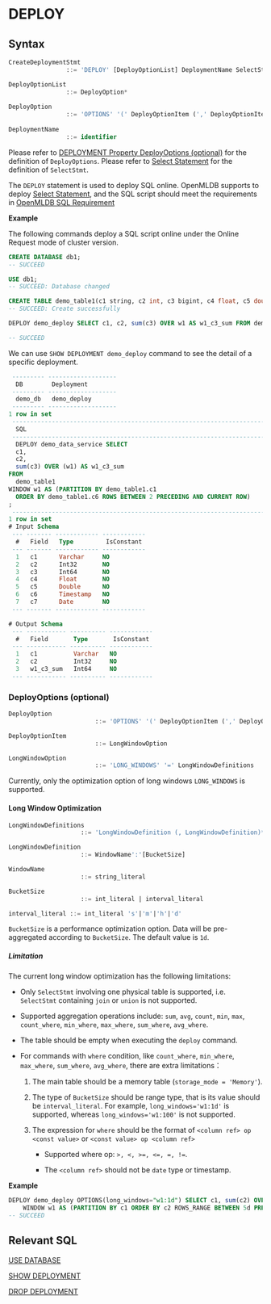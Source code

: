 # DEPLOY

## Syntax

```sql
CreateDeploymentStmt
				::= 'DEPLOY' [DeployOptionList] DeploymentName SelectStmt

DeployOptionList
				::= DeployOption*
				    
DeployOption
				::= 'OPTIONS' '(' DeployOptionItem (',' DeployOptionItem)* ')'
				    
DeploymentName
				::= identifier
```

Please refer to [DEPLOYMENT Property DeployOptions (optional)](#deployoptions-optional) for the definition of `DeployOptions`.
Please refer to [Select Statement](../dql/SELECT_STATEMENT.md) for the definition of `SelectStmt`.


The `DEPLOY` statement is used to deploy SQL online. OpenMLDB supports to deploy [Select Statement](../dql/SELECT_STATEMENT.md), and the SQL script should meet the requirements in [OpenMLDB SQL Requirement](../deployment_manage/ONLINE_SERVING_REQUIREMENTS.md)



**Example**


The following commands deploy a SQL script online under the Online Request mode of cluster version.
```sql
CREATE DATABASE db1;
-- SUCCEED

USE db1;
-- SUCCEED: Database changed

CREATE TABLE demo_table1(c1 string, c2 int, c3 bigint, c4 float, c5 double, c6 timestamp, c7 date);
-- SUCCEED: Create successfully

DEPLOY demo_deploy SELECT c1, c2, sum(c3) OVER w1 AS w1_c3_sum FROM demo_table1 WINDOW w1 AS (PARTITION BY demo_table1.c1 ORDER BY demo_table1.c6 ROWS BETWEEN 2 PRECEDING AND CURRENT ROW);

-- SUCCEED
```

We can use `SHOW DEPLOYMENT demo_deploy` command to see the detail of a specific deployment.

```sql
 --------- -------------------
  DB        Deployment
 --------- -------------------
  demo_db   demo_deploy
 --------- -------------------
1 row in set
 -----------------------------------------------------------------------------------------------------------------------------------------------------------------------------------------------------------------
  SQL
 -----------------------------------------------------------------------------------------------------------------------------------------------------------------------------------------------------------------
  DEPLOY demo_data_service SELECT
  c1,
  c2,
  sum(c3) OVER (w1) AS w1_c3_sum
FROM
  demo_table1
WINDOW w1 AS (PARTITION BY demo_table1.c1
  ORDER BY demo_table1.c6 ROWS BETWEEN 2 PRECEDING AND CURRENT ROW)
;
 -----------------------------------------------------------------------------------------------------------------------------------------------------------------------------------------------------------------
1 row in set
# Input Schema
 --- ------- ------------ ------------
  #   Field   Type         IsConstant
 --- ------- ------------ ------------
  1   c1      Varchar     NO
  2   c2      Int32       NO
  3   c3      Int64       NO
  4   c4      Float       NO
  5   c5      Double      NO
  6   c6      Timestamp   NO
  7   c7      Date        NO
 --- ------- ------------ ------------

# Output Schema
 --- ----------- ---------- ------------
  #   Field       Type       IsConstant
 --- ----------- ---------- ------------
  1   c1          Varchar   NO
  2   c2          Int32     NO
  3   w1_c3_sum   Int64     NO
 --- ----------- ---------- ------------ 
```


### DeployOptions (optional)

```sql
DeployOption
						::= 'OPTIONS' '(' DeployOptionItem (',' DeployOptionItem)* ')'

DeployOptionItem
						::= LongWindowOption

LongWindowOption
						::= 'LONG_WINDOWS' '=' LongWindowDefinitions
```
Currently, only the optimization option of long windows `LONG_WINDOWS` is supported.

#### Long Window Optimization
```sql
LongWindowDefinitions
					::= 'LongWindowDefinition (, LongWindowDefinition)*'

LongWindowDefinition
					::= WindowName':'[BucketSize]

WindowName
					::= string_literal

BucketSize
					::= int_literal | interval_literal

interval_literal ::= int_literal 's'|'m'|'h'|'d'
```

`BucketSize` is a performance optimization option. Data will be pre-aggregated according to `BucketSize`. The default value is `1d`.



##### Limitation 

The current long window optimization has the following limitations:
- Only `SelectStmt` involving one physical table is supported, i.e. `SelectStmt` containing `join` or `union` is not supported.

- Supported aggregation operations include: `sum`, `avg`, `count`, `min`, `max`, `count_where`, `min_where`, `max_where`, `sum_where`, `avg_where`.

- The table should be empty when executing the `deploy` command.

- For commands with `where` condition, like `count_where`, `min_where`, `max_where`, `sum_where`, `avg_where`, there are extra limitations：

  1. The main table should be a memory table (`storage_mode = 'Memory'`).

  2. The type of `BucketSize`  should be range type, that is its value should be `interval_literal`. For example, `long_windows='w1:1d'` is supported, whereas `long_windows='w1:100'` is not supported.

  3. The expression for `where` should be the format of `<column ref> op <const value>` or `<const value> op <column ref>`

     - Supported where op: `>, <, >=, <=, =, !=`.

     - The `<column ref>` should not be `date` type or timestamp.

**Example**

```sql
DEPLOY demo_deploy OPTIONS(long_windows="w1:1d") SELECT c1, sum(c2) OVER w1 FROM demo_table1
    WINDOW w1 AS (PARTITION BY c1 ORDER BY c2 ROWS_RANGE BETWEEN 5d PRECEDING AND CURRENT ROW);
-- SUCCEED
```


## Relevant SQL

[USE DATABASE](../ddl/USE_DATABASE_STATEMENT.md)

[SHOW DEPLOYMENT](../deployment_manage/SHOW_DEPLOYMENT.md)

[DROP DEPLOYMENT](../deployment_manage/DROP_DEPLOYMENT_STATEMENT.md)

